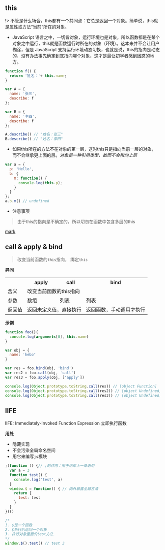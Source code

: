 ## this

!> 不管是什么场合，this都有一个共同点：它总是返回一个对象。简单说，this就是属性或方法“当前”所在的对象。

* JavaScript 语言之中，一切皆对象，运行环境也是对象，所以函数都是在某个对象之中运行，this就是函数运行时所在的对象（环境）。这本来并不会让用户糊涂，但是 JavaScript 支持运行环境动态切换，也就是说，this的指向是动态的，没有办法事先确定到底指向哪个对象，这才是最让初学者感到困惑的地方。

``` javascript
function f() {
  return '姓名：'+ this.name;
}

var A = {
  name: '张三',
  describe: f
};

var B = {
  name: '李四',
  describe: f
};

A.describe() // "姓名：张三"
B.describe() // "姓名：李四"
```

* 如果this所在的方法不在对象的第一层，这时this只是指向当前一层的对象，而不会继承更上面的层。*对象是一种引用类型，故而不会指向上层*

``` javascript
var a = {
  p: 'Hello',
  b: {
    m: function() {
      console.log(this.p);
    }
  }
};
a.b.m() // undefined
```

* 注意事项

> 由于this的指向是不确定的，所以切勿在函数中包含多层的this


[mark](https://javascript.ruanyifeng.com/oop/this.html)

## call & apply & bind

> 改变当前函数的`this`指向， 绑定`this`

**异同**

<table>
  <tr>
    <th></th>
    <th>apply</th>
    <th>call</th>
    <th>bind</th>
  </tr>
  <tr>
    <td>含义</td>
    <td colspan=3>改变当前函数的this指向</td>
  </tr>
  <tr>
    <td>参数</td>
    <td>数组</td>
    <td>列表</td>
    <td>列表</td>
  </tr>
  <tr>
    <td>返回值</td>
    <td colspan='2'>返回未定义值，直接执行</td>
    <td>返回函数，手动调用才执行</td>
  </tr>
</table>

**示例**

``` javascript
function foo(){
  console.log(arguments[0], this.name)
}

var obj = {
  name: 'hebo'
}

var res = foo.bind(obj, 'bind')
var res2 = foo.call(obj, 'call')
var res3 = foo.apply(obj, ['apply'])

console.log(Object.prototype.toString.call(res)) // [object Function]
console.log(Object.prototype.toString.call(res2)) // [object Undefined]
console.log(Object.prototype.toString.call(res3)) // [object Undefined]

```

## IIFE
IIFE: Immediately-Invoked Function Expression 立即执行函数

**用处**
* 隐藏实现
* 不会污染全局命名空间
* 用它来编写`js`模块

``` javascript
;(function () {// ;的作用：用于结束上一条语句
  var a = 3
  function test() {
    console.log('test', a)
  }
  window.$ = function() { // 向外暴露全局方法
    return {
      test: test
    }
  }
})()

/*
1. $是一个函数 
2. $执行后返回一个对象
3. 执行对象里面的test方法
*/
window.$().test() // test 3
```
